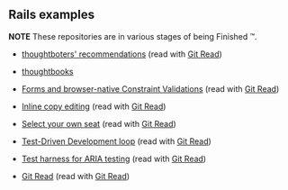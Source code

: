 ## Rails examples

**NOTE** These repositories are in various stages of being Finished :tm:.

* [thoughtboters' recommendations](https://github.com/seanpdoyle/rec-it-ralph) (read with [Git Read](https://seanpdoyle.github.io/rec-it-ralph/))
* [thoughtbooks](https://github.com/seanpdoyle/checkout-example)
* [Forms and browser-native Constraint Validations](https://github.com/seanpdoyle/constraint-validation-example) (read with [Git Read](https://seanpdoyle.github.io/constraint-validation-example/))
* [Inline copy editing](https://github.com/seanpdoyle/content-authoring) (read with [Git Read](https://seanpdoyle.github.io/content-authoring))
* [Select your own seat](https://github.com/seanpdoyle/select-your-own-seat) (read with [Git Read](https://seanpdoyle.github.io/select-your-own-seat/))
* [Test-Driven Development loop](https://github.com/seanpdoyle/prix-fixe) (read with [Git Read](https://seanpdoyle.github.io/prix-fixe/))
* [Test harness for ARIA testing](https://github.com/seanpdoyle/a11y-todos) (read with [Git Read](https://seanpdoyle.github.io/a11y-todos/))

* [Git Read](https://github.com/seanpdoyle/git-read) (read with [Git Read](https://seanpdoyle.github.io/git-read/))
